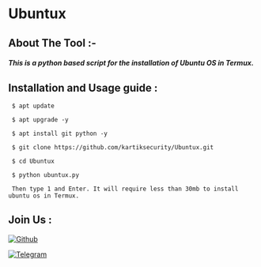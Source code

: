 # Ubuntux
## About The Tool :-
##### This is a python based script for the installation of Ubuntu OS in Termux. 

## Installation and Usage guide :
```
 $ apt update
```
```
 $ apt upgrade -y
```
```
 $ apt install git python -y
```
```
 $ git clone https://github.com/kartiksecurity/Ubuntux.git
```
```
 $ cd Ubuntux 
```
```
 $ python ubuntux.py
```
```
 Then type 1 and Enter. It will require less than 30mb to install ubuntu os in Termux.
```
## Join Us :
[![Github](https://img.shields.io/badge/Github-Follow-green?style=for-the-badge&logo=github)](https://github.com/kartiksecurity)

[![Telegram](https://img.shields.io/badge/Visit-Bot-blue?style=for-the-badge&logo=telegram)](https://telegram.me/KartikRobot)
